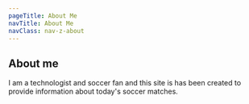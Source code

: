 ```yaml
---
pageTitle: About Me
navTitle: About Me
navClass: nav-z-about
---
```


## About me

I am a technologist and soccer fan and this site is has been created to provide information about today's soccer matches.
